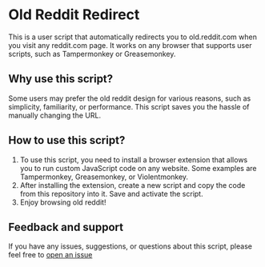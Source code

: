 # Old Reddit Redirect

This is a user script that automatically redirects you to old.reddit.com when you visit any reddit.com page. It works on any browser that supports user scripts, such as Tampermonkey or Greasemonkey.

## Why use this script?

Some users may prefer the old reddit design for various reasons, such as simplicity, familiarity, or performance. This script saves you the hassle of manually changing the URL.

## How to use this script?

1. To use this script, you need to install a browser extension that allows you to run custom JavaScript code on any website. Some examples are Tampermonkey, Greasemonkey, or Violentmonkey.
2. After installing the extension, create a new script and copy the code from this repository into it. Save and activate the script.
3. Enjoy browsing old reddit!

## Feedback and support

If you have any issues, suggestions, or questions about this script, please feel free to [open an issue](https://github.com/richkmls/old-reddit-redirect/issues)

